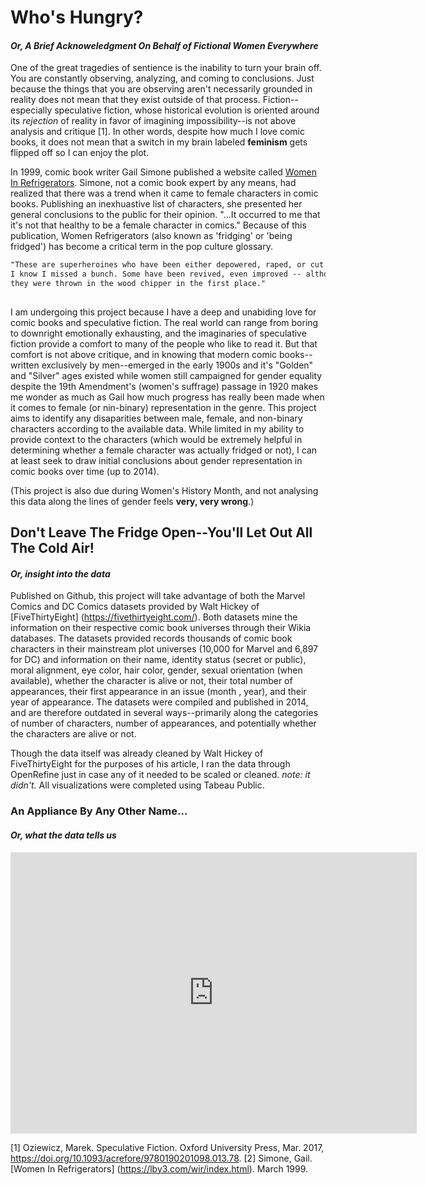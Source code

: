 # Who's Hungry?
#### _Or, A Brief Acknoweledgment On Behalf of *Fictional* Women Everywhere_

One of the great tragedies of sentience is the inability to turn your brain off. You are constantly observing, analyzing, and coming to conclusions. Just because the things that you are observing aren't necessarily grounded in reality does not mean that they exist outside of that process. Fiction--especially speculative fiction, whose historical evolution is oriented around its _rejection_ of reality in favor of imagining impossibility--is not above analysis and critique [1]. In other words, despite how much I love comic books, it does not mean that a switch in my brain labeled **feminism** gets flipped off so I can enjoy the plot.  

In 1999, comic book writer Gail Simone published a website called [Women In Refrigerators](https://lby3.com/wir/index.html). Simone, not a comic book expert by any means, had realized that there was a trend when it came to female characters in comic books. Publishing an inexhuastive list of characters, she presented her general conclusions to the public for their opinion. "...It occurred to me that it's not that healthy to be a female character in comics." Because of this publication, Women Refrigerators (also known as 'fridging' or 'being fridged') has become a critical term in the pop culture glossary. 

```markdown
"These are superheroines who have been either depowered, raped, or cut up and stuck in the refrigerator.
I know I missed a bunch. Some have been revived, even improved -- although the question remains as to why
they were thrown in the wood chipper in the first place."
                                                                        -Gail Simone, March 1999
```

I am undergoing this project because I have a deep and unabiding love for comic books and speculative fiction. The real world can range from boring to downright emotionally exhausting, and the imaginaries of speculative fiction provide a comfort to many of the people who like to read it. But that comfort is not above critique, and in knowing that modern comic books--written exclusively by men--emerged in the early 1900s and it's "Golden" and "Silver" ages existed while women still campaigned for gender equality despite the 19th Amendment's (women's suffrage) passage in 1920 makes me wonder as much as Gail how much progress has really been made when it comes to female (or nin-binary) representation in the genre. This project aims to identify any disaparities between male, female, and non-binary characters according to the available data. While limited in my ability to provide context to the characters (which would be extremely helpful in determining whether a female character was actually fridged or not), I can at least seek to draw initial conclusions about gender representation in comic books over time (up to 2014).

(This project is also due during Women's History Month, and not analysing this data along the lines of gender feels **very, very wrong**.)


## Don't Leave The Fridge Open--You'll Let Out All The Cold Air!
#### _Or, insight into the data_

Published on Github, this project will take advantage of both the Marvel Comics and DC Comics datasets provided by Walt Hickey of [FiveThirtyEight] (https://fivethirtyeight.com/). Both datasets mine the information on their respective comic book universes through their Wikia databases. The datasets provided records thousands of comic book characters in their mainstream plot universes (10,000 for Marvel and 6,897 for DC) and information on their name, identity status (secret or public), moral alignment, eye color, hair color, gender, sexual orientation (when available), whether the character is alive or not, their total number of appearances, their first appearance in an issue (month , year), and their year of appearance. The datasets were compiled and published in 2014, and are therefore outdated in several ways--primarily along the categories of number of characters, number of appearances, and potentially whether the characters are alive or not.

Though the data itself was already cleaned by Walt Hickey of FiveThirtyEight for the purposes of his article, I ran the data through OpenRefine just in case any of it needed to be scaled or cleaned. *note: it didn't.* All visualizations were completed using Tabeau Public. 

### An Appliance By Any Other Name...
  #### _Or, what the data tells us_
  
<iframe seamless frameborder="0" src="https://public.tableau.com/views/MarvelSexandYearIntroduced/Sheet3?:language=en-US&publish=yes&:display_count=n&:origin=viz_share_link" width = '650' height = '450'></iframe> 


[1] Oziewicz, Marek. Speculative Fiction. Oxford University Press, Mar. 2017, https://doi.org/10.1093/acrefore/9780190201098.013.78.
[2] Simone, Gail. [Women In Refrigerators] (https://lby3.com/wir/index.html). March 1999.
